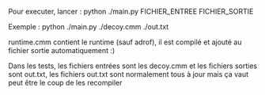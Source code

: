Pour executer, lancer :
python ./main.py FICHIER_ENTREE FICHIER_SORTIE

Exemple :
python ./main.py ./decoy.cmm ./out.txt

runtime.cmm contient le runtime (sauf adrof), il est compilé et ajouté au fichier sortie automatiquement :) 

Dans les tests, les fichiers entrées sont les decoy.cmm et les fichiers sorties sont out.txt, les fichiers out.txt sont normalement tous à jour mais ça vaut peut être le coup de les recompiler